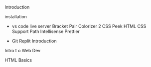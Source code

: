 Introduction

installation 
- vs code
live server
Bracket Pair Colorizer 2
CSS Peek
HTML CSS Support
Path Intellisense
Prettier

- Git
Replit Introduction 


Intro t o Web Dev


HTML Basics
